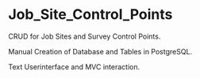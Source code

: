 # Job_Site_Control_Points

CRUD for Job Sites and Survey Control Points.

Manual Creation of Database and Tables in PostgreSQL.

Text Userinterface and MVC interaction.